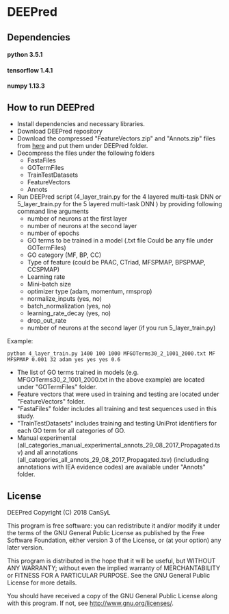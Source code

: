 
# DEEPred 
## Dependencies
#### python 3.5.1
#### tensorflow 1.4.1
#### numpy 1.13.3


## How to run DEEPred
* Install dependencies and necessary libraries.
* Download DEEPred repository
* Download the compressed "FeatureVectors.zip" and "Annots.zip" files from [here](goo.gl/Kd7FkU) and put them under DEEPred folder. 
* Decompress the files under the following folders
    * FastaFiles
    * GOTermFiles
    * TrainTestDatasets
    * FeatureVectors
    * Annots
* Run DEEPred script (4_layer_train.py for the 4 layered multi-task DNN or 5_layer_train.py for the 5 layered multi-task DNN ) by providing following command line arguments
    * number of neurons at the first layer
    * number of neurons at the second layer
    * number of epochs
    * GO terms to be trained in a model (.txt file Could be any file under GOTermFiles)
    * GO category (MF, BP, CC)
    * Type of feature (could be PAAC, CTriad, MFSPMAP, BPSPMAP, CCSPMAP)
    * Learning rate
    * Mini-batch size
    * optimizer type (adam, momentum, rmsprop)
    * normalize_inputs (yes, no)
    * batch_normalization (yes, no)
    * learning_rate_decay (yes, no)
    * drop_out_rate
    * number of neurons at the second layer (if you run 5_layer_train.py)

Example:
```
python 4_layer_train.py 1400 100 1000 MFGOTerms30_2_1001_2000.txt MF MFSPMAP 0.001 32 adam yes yes yes 0.6
```
* The list of GO terms trained in models (e.g. MFGOTerms30_2_1001_2000.txt in the above example) are located under "GOTermFiles" folder.
* Feature vectors that were used in training and testing are located under "FeatureVectors" folder. 
* "FastaFiles" folder includes all training and test sequences used in this study. 
* "TrainTestDatasets" includes training and testing UniProt identifiers for each GO term for all categories of GO.
* Manual experimental (all_categories_manual_experimental_annots_29_08_2017_Propagated.tsv) and all annotations (all_categories_all_annots_29_08_2017_Propagated.tsv) (includuding annotations with IEA evidence codes) are available under "Annots" folder.

## License
DEEPred
    Copyright (C) 2018 CanSyL

This program is free software: you can redistribute it and/or modify it under the terms of the GNU General Public License as published by the Free Software Foundation, either version 3 of the License, or (at your option) any later version.

This program is distributed in the hope that it will be useful, but WITHOUT ANY WARRANTY; without even the implied warranty of MERCHANTABILITY or FITNESS FOR A PARTICULAR PURPOSE. See the GNU General Public License for more details.

You should have received a copy of the GNU General Public License along with this program.  If not, see <http://www.gnu.org/licenses/>.

